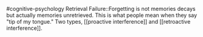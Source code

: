 #cognitive-psychology 
Retrieval Failure::Forgetting is not memories decays but actually memories unretrieved. This is what people mean when they say "tip of my tongue." Two types, [[proactive interference]] and [[retroactive interference]].
<!--SR:!2024-04-09,1,210-->
